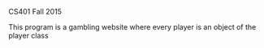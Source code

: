 CS401 Fall 2015

This program is a gambling website where every player is an object of the player class
